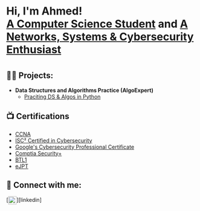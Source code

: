 <h1>Hi, I'm Ahmed! <br/> <a href="https://www.linkedin.com/in/ahmedcisse/">A Computer Science Student</a> and  <a href="https://github.com/ahmedcisse"> A Networks, Systems & Cybersecurity Enthusiast</a>  <h1>

<h2>👨‍💻 Projects:</h2>

- <b>Data Structures and Algorithms Practice (AlgoExpert)</b>
  - [Praciting DS & Algos in Python](https://github.com/joshmadakor1/Algorithms-Practice)

<h2>📺 Certifications </h2>

- [CCNA]()
- [ISC² Certified in Cybersecurity]()
- [Google's Cybersecurity Professional Certificate]()
- [Comptia Security+]()
- [BTL1]()
- [eJPT]()
  
  

<h2> 🤳 Connect with me:</h2>
[<img align="center" alt="AhmedCisse | LinkedIn" width="22px" src="https://cdn.jsdelivr.net/npm/simple-icons@v3/icons/linkedin.svg" />][linkedin]

[linkedin]: https://linkedin.com/in/ahmedcisse

<!--

Here are some ideas to get you started:

- 🔭 I’m currently working on ...
- 🌱 I’m currently learning ...
- 👯 I’m looking to collaborate on ...
- 🤔 I’m looking for help with ...
- 💬 Ask me about ...
- 📫 How to reach me: ...
- 😄 Pronouns: ...
- ⚡ Fun fact: ...
-->
